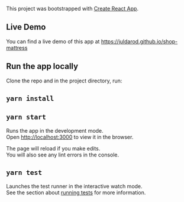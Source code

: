 This project was bootstrapped with [Create React App](https://github.com/facebook/create-react-app).

## Live Demo

You can find a live demo of this app at https://juldarod.github.io/shop-mattress

## Run the app locally

Clone the repo and in the project directory, run:

## `yarn install`

## `yarn start`

Runs the app in the development mode.<br />
Open [http://localhost:3000](http://localhost:3000) to view it in the browser.

The page will reload if you make edits.<br />
You will also see any lint errors in the console.

## `yarn test`

Launches the test runner in the interactive watch mode.<br />
See the section about [running tests](https://facebook.github.io/create-react-app/docs/running-tests) for more information.
